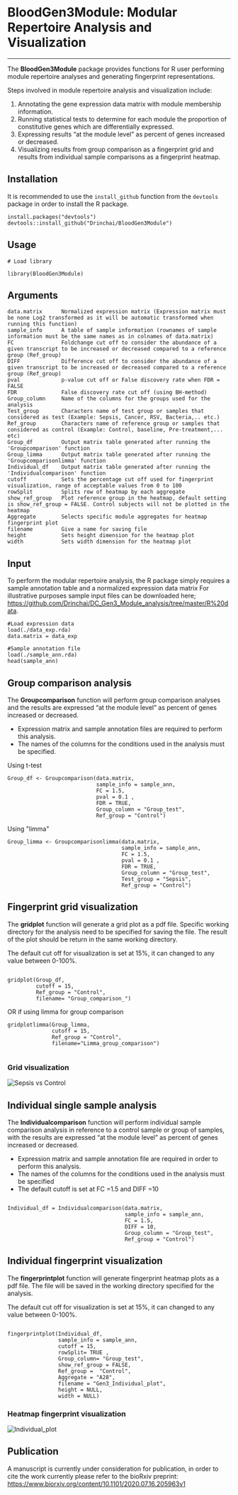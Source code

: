 # BloodGen3Module: Modular Repertoire Analysis and Visualization
***
The **BloodGen3Module** package provides functions for R user performing module repertoire analyses and generating fingerprint representations.

Steps involved in module repertoire analysis and visualization include: 

1.	Annotating the gene expression data matrix with module membership information. 
2.	Running statistical tests to determine for each module the proportion of constitutive genes which are differentially expressed.
3.	Expressing results “at the module level” as percent of genes increased or decreased. 
4.	Visualizing results from group comparison as a fingerprint grid and results from individual sample comparisons as a fingerprint heatmap.



## Installation
It is recommended to use the ```install_github``` function from the ```devtools``` package in order to install the R package.

```{r Package installation}
install.packages("devtools")
devtools::install_github("Drinchai/BloodGen3Module")
```

## Usage
```{r setup, warning=FALSE,message=FALSE}
# Load library

library(BloodGen3Module)

```

## Arguments
```{r argument}
data.matrix      Normalized expression matrix (Expression matrix must be none Log2 transformed as it will be automatic transformed when running this function)
sample_info      A table of sample information (rownames of sample information must be the same names as in colnames of data.matrix)
FC               Foldchange cut off to consider the abundance of a given transcript to be increased or decreased compared to a reference group (Ref_group)
DIFF             Difference cut off to consider the abundance of a given transcript to be increased or decreased compared to a reference group (Ref_group)
pval             p-value cut off or False discovery rate when FDR = FALSE
FDR              False discovery rate cut off (using BH-method)
Group_column     Name of the columns for the groups used for the analysis
Test_group       Characters name of test group or samples that considered as test (Example: Sepsis, Cancer, RSV, Bacteria,.. etc.)
Ref_group        Characters name of reference group or samples that considered as control (Example: Control, baseline, Pre-treatment,... etc) 
Group_df         Output matrix table generated after running the 'Groupcomparison' function 
Group_limma      Output matrix table generated after running the 'Groupcomparisonlimma' function
Individual_df    Output matrix table generated after running the 'Individualcomparison' function
cutoff           Sets the percentage cut off used for fingerprint visualization, range of acceptable values from 0 to 100
rowSplit         Splits row of heatmap by each aggregate 
show_ref_group	 Plot reference group in the heatmap, default setting is show_ref_group = FALSE. Control subjects will not be plotted in the heatmap
Aggregate        Selects specific module aggregates for heatmap fingerprint plot
filename         Give a name for saving file
height           Sets height dimension for the heatmap plot
width            Sets width dimension for the heatmap plot
```



## Input
To perform the modular repertoire analysis, the R package simply requires a sample annotation table and a normalized expression data matrix
For illustrative purposes sample input files can be downloaded here; https://github.com/Drinchai/DC_Gen3_Module_analysis/tree/master/R%20data.

```{r raw data and annotaion preparation}
#Load expression data
load(./data_exp.rda)
data.matrix = data_exp

#Sample annotation file
load(./sample_ann.rda)
head(sample_ann)

```

## Group comparison analysis 
The **Groupcomparison** function will perform group comparison analyses and the results are expressed “at the module level” as percent of genes increased or decreased.  
- Expression matrix and sample annotation files are required to perform this analysis. 
- The names of the columns for the conditions used in the analysis must be specified.

Using t-test
```{r group comparison analysis,warning=FALSE}
Group_df <- Groupcomparison(data.matrix,
                            sample_info = sample_ann,
                            FC = 1.5,
                            pval = 0.1 ,
                            FDR = TRUE,
                            Group_column = "Group_test",
                            Ref_group = "Control")
```
Using "limma"

```{r group comparison analysis using "limma",warning=FALSE}
Group_limma <- Groupcomparisonlimma(data.matrix,
                                    sample_info = sample_ann,
                                    FC = 1.5,
                                    pval = 0.1 ,
                                    FDR = TRUE,
                                    Group_column = "Group_test",
                                    Test_group = "Sepsis",
                                    Ref_group = "Control")
```


## Fingerprint grid visualization 
The **gridplot** function will generate a grid plot as a pdf file. Specific working directory for the analysis need to be specified for saving the file. The result of the plot should be return in the same working directory.

The default cut off for visualization is set at 15%, it can changed to any value between 0-100%. 


```{r grid visulization}

gridplot(Group_df, 
         cutoff = 15, 
         Ref_group = "Control",
         filename= "Group_comparison_")

```

OR if using limma for group comparison

```{r grid visulization}
gridplotlimma(Group_limma, 
              cutoff = 15, 
              Ref_group = "Control",
              filename="Limma_group_comparison")
              
```

### Grid visualization
![Sepsis vs Control](https://github.com/Drinchai/DC_Gen3_Module_analysis/blob/master/2020%20July26%20Group%20comparison_Fig1.png)

## Individual single sample analysis 
The **Individualcomparison** function will perform individual sample comparison analysis in reference to a control sample or group of samples, with the results are expressed “at the module level” as percent of genes increased or decreased. 

- Expression matrix and sample annotation file are required in order to perform this analysis. 
- The names of the columns for the conditions used in the analysis must be specified
- The default cutoff is set at FC =1.5 and DIFF =10 


```{r individual single sample analysis, warning=FALSE}

Individual_df = Individualcomparison(data.matrix,
                                     sample_info = sample_ann,
                                     FC = 1.5,
                                     DIFF = 10,
                                     Group_column = "Group_test",
                                     Ref_group = "Control")
```

## Individual fingerprint visualization 
The **fingerprintplot** function will generate fingerprint heatmap plots as a pdf file. The file will be saved in the working directory specified for the analysis.

The default cut off for visualization is set at 15%, it can changed to any value between 0-100%.  
 

```{r fingerprint visualization, warning=FALSE}

fingerprintplot(Individual_df,
                sample_info = sample_ann,
                cutoff = 15,
                rowSplit= TRUE ,
                Group_column= "Group_test",
                show_ref_group = FALSE, 
                Ref_group =  "Control",
                Aggregate = "A28",
                filename = "Gen3_Individual_plot",
                height = NULL,
                width = NULL)

```
### Heatmap fingerprint visualization
![Individual_plot](https://github.com/Drinchai/BloodGen3Module/blob/master/2020%20July26%20Individual%20comparison_Fig2.png)


## Publication
A manuscript is currently under consideration for publication, in order to cite the work currently please refer to the bioRxiv preprint:
https://www.biorxiv.org/content/10.1101/2020.07.16.205963v1
